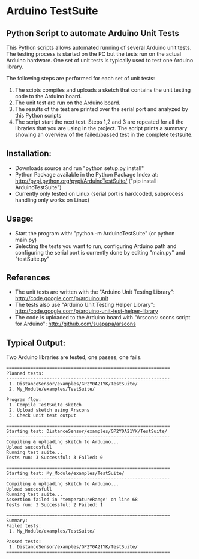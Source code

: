 Arduino TestSuite
=================

Python Script to automate Arduino Unit Tests
--------------------------------------------
This Python scripts allows automated running of several Arduino unit tests.
The testing process is started on the PC but the tests run on the actual Arduino hardware.
One set of unit tests is typically used to test one Arduino library.

The following steps are performed for each set of unit tests:
 1. The scipts compiles and uploads a sketch that contains the unit testing code to the Arduino board.
 2. The unit test are run on the Arduino board.
 3. The results of the test are printed over the serial port and analyzed by this Python scripts
 4. The script start the next test. Steps 1,2 and 3 are repeated for all the libraries that you are using in the project.
  The script prints a summary showing an overview of the failed/passed test in the complete testsuite.

Installation:
-------------
 * Downloads source and run "python setup.py install"
 * Python Package available in the Python Package Index at: http://pypi.python.org/pypi/ArduinoTestSuite/ ("pip install ArduinoTestSuite")
 * Currently only tested on Linux (serial port is hardcoded, subprocess handling only works on Linux)

Usage:
------
 * Start the program with: "python -m ArduinoTestSuite" (or python main.py)
 * Selecting the tests you want to run, configuring Arduino path and configuring the serial port is currently done by editing "main.py" and "testSuite.py"

References
----------
 * The unit tests are written with the "Arduino Unit Testing Library": http://code.google.com/p/arduinounit
 * The tests also use "Arduino Unit Testing Helper Library": http://code.google.com/p/arduino-unit-test-helper-library
 * The code is uploaded to the Arduino board with "Arscons: scons script for Arduino": http://github.com/suapapa/arscons

Typical Output:
---------------
Two Arduino libraries are tested, one passes, one fails.

````
=============================================================
Planned tests:
-------------------------------------------------------------
 1. DistanceSensor/examples/GP2Y0A21YK/TestSuite/
 2. My_Module/examples/TestSuite/

Program flow:
 1. Compile TestSuite sketch
 2. Upload sketch using Arscons
 3. Check unit test output

=============================================================
Starting test: DistanceSensor/examples/GP2Y0A21YK/TestSuite/
-------------------------------------------------------------
Compiling & uploading sketch to Arduino...
Upload succesfull
Running test suite...
Tests run: 3 Successful: 3 Failed: 0

=============================================================
Starting test: My_Module/examples/TestSuite/
-------------------------------------------------------------
Compiling & uploading sketch to Arduino...
Upload succesfull
Running test suite...
Assertion failed in 'temperatureRange' on line 68
Tests run: 3 Successful: 2 Failed: 1

=============================================================
Summary: 
Failed tests:
 1. My_Module/examples/TestSuite/

Passed tests:
 1. DistanceSensor/examples/GP2Y0A21YK/TestSuite/
=============================================================
````
